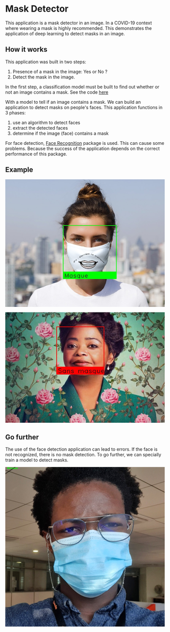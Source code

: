 # Mask Detector
This application is a mask detector in an image. In a COVID-19 context where wearing a mask is highly recommended. This demonstrates the application of deep learning to detect masks in an image.

## How it works
This application was built in two steps: 
1. Presence of a mask in the image: Yes or No ?
2. Detect the mask in the image.

In the first step, a classification model must be built to find out whether or not an image contains a mask. See the code [here](https://gitlab.com/schalappe/spot-the-mask-challenge)

With a model to tell if an image contains a mask. We can build an application to detect masks on people's faces. This application functions in 3 phases:
1. use an algorithm to detect faces
2. extract the detected faces
3. determine if the image (face) contains a mask

For face detection, [Face Recognition](https://github.com/ageitgey/face_recognition) package is used. This can cause some problems. Because the success of the application depends on the correct performance of this package.

## Example
![image 1](./img/5.jpg)

![image 2](./img/3.jpg)

## Go further
The use of the face detection application can lead to errors. If the face is not recognized, there is no mask detection. To go further, we can specially train a model to detect masks.

![image 3](./img/0.jpg)
